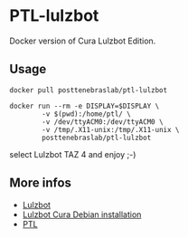 # PTL-lulzbot

Docker version of Cura Lulzbot Edition.

## Usage

    docker pull posttenebraslab/ptl-lulzbot

    docker run --rm -e DISPLAY=$DISPLAY \
            -v $(pwd):/home/ptl/ \
            -v /dev/ttyACM0:/dev/ttyACM0 \
            -v /tmp/.X11-unix:/tmp/.X11-unix \
            posttenebraslab/ptl-lulzbot

select Lulzbot TAZ 4 and enjoy ;-)

## More infos

- [Lulzbot](https://www.lulzbot.com)
- [Lulzbot Cura Debian installation](https://www.lulzbot.com/cura/debian-installation)
- [PTL](https://www.posttenebraslab.ch)
